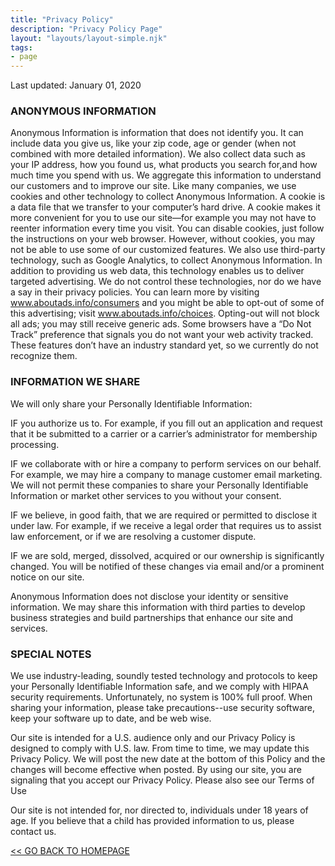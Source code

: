 ```yaml
---
title: "Privacy Policy"
description: "Privacy Policy Page"
layout: "layouts/layout-simple.njk"
tags: 
- page
---
```

Last updated: January 01, 2020

### ANONYMOUS INFORMATION
Anonymous Information is information that does not identify you. It can include data you give us, like your zip code, age or gender (when not combined with more detailed information). We also collect data such as your IP address, how you found us, what products you search for,and how much time you spend with us. We aggregate this information to understand our customers and to improve our site.
Like many companies, we use cookies and other technology to collect Anonymous Information. A cookie is a data file that we transfer to your computer’s hard drive. A cookie makes it more convenient for you to use our site—for example you may not have to reenter information every time you visit. You can disable cookies, just follow the instructions on your web browser. However, without cookies, you may not be able to use some of our customized features.
We also use third-party technology, such as Google Analytics, to collect Anonymous Information. In addition to providing us web data, this technology enables us to deliver targeted advertising. We do not control these technologies, nor do we have a say in their privacy policies. You can learn more by visiting www.aboutads.info/consumers and you might be able to opt-out of some of this advertising; visit www.aboutads.info/choices. Opting-out will not block all ads; you may still receive generic ads.
Some browsers have a “Do Not Track” preference that signals you do not want your web activity tracked. These features don’t have an industry standard yet, so we currently do not recognize them.

### INFORMATION WE SHARE
We will only share your Personally Identifiable Information:

IF you authorize us to. For example, if you fill out an application and request that it be submitted to a carrier or a carrier’s administrator for membership processing.

IF we collaborate with or hire a company to perform services on our behalf. For example, we may hire a company to manage customer email marketing. We will not permit these companies to share your Personally Identifiable Information or market other services to you without your consent.

IF we believe, in good faith, that we are required or permitted to disclose it under law. For example, if we receive a legal order that requires us to assist law enforcement, or if we are resolving a customer dispute.

IF we are sold, merged, dissolved, acquired or our ownership is significantly changed. You will be notified of these changes via email and/or a prominent notice on our site.

Anonymous Information does not disclose your identity or sensitive information. We may share this information with third parties to develop business strategies and build partnerships that enhance our site and services.

### SPECIAL NOTES
We use industry-leading, soundly tested technology and protocols to keep your Personally Identifiable Information safe, and we comply with HIPAA security requirements. Unfortunately, no system is 100% full proof. When sharing your information, please take precautions--use security software, keep your software up to date, and be web wise.

Our site is intended for a U.S. audience only and our Privacy Policy is designed to comply with U.S. law. From time to time, we may update this Privacy Policy. We will post the new date at the bottom of this Policy and the changes will become effective when posted.
By using our site, you are signaling that you accept our Privacy Policy. Please also see our Terms of Use

Our site is not intended for, nor directed to, individuals under 18 years of age. If you believe that a child has provided information to us, please contact us.


<a href="/"><< GO BACK TO HOMEPAGE</a> 